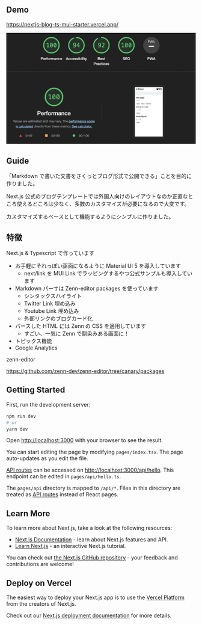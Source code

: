 ## Demo

https://nextjs-blog-ts-mui-starter.vercel.app/

![score](README/score.png)

## Guide

「Markdown で書いた文書をさくっとブログ形式で公開できる」ことを目的に作りました。

Next.js 公式のブログテンプレートでは外国人向けのレイアウトなのか正直なところ使えるところは少なく、多数のカスタマイズが必要になるので大変です。

カスタマイズするベースとして機能するようにシンプルに作りました。

## 特徴

Next.js & Typescript で作っています

- お手軽にそれっぽい画面になるように Material UI 5 を導入しています
  - next/link を MUI Link でラッピングするやつ公式サンプルも導入しています
- Markdown パーサは Zenn-editor packages を使っています
  - シンタックスハイライト
  - Twitter Link 埋め込み
  - Youtube Link 埋め込み
  - 外部リンクのブログカード化
- パースした HTML には Zenn の CSS を適用しています
  - すごい、一気に Zenn で馴染みある画面に！
- トピックス機能
- Google Analytics

zenn-editor

https://github.com/zenn-dev/zenn-editor/tree/canary/packages

## Getting Started

First, run the development server:

```bash
npm run dev
# or
yarn dev
```

Open [http://localhost:3000](http://localhost:3000) with your browser to see the result.

You can start editing the page by modifying `pages/index.tsx`. The page auto-updates as you edit the file.

[API routes](https://nextjs.org/docs/api-routes/introduction) can be accessed on [http://localhost:3000/api/hello](http://localhost:3000/api/hello). This endpoint can be edited in `pages/api/hello.ts`.

The `pages/api` directory is mapped to `/api/*`. Files in this directory are treated as [API routes](https://nextjs.org/docs/api-routes/introduction) instead of React pages.

## Learn More

To learn more about Next.js, take a look at the following resources:

- [Next.js Documentation](https://nextjs.org/docs) - learn about Next.js features and API.
- [Learn Next.js](https://nextjs.org/learn) - an interactive Next.js tutorial.

You can check out [the Next.js GitHub repository](https://github.com/vercel/next.js/) - your feedback and contributions are welcome!

## Deploy on Vercel

The easiest way to deploy your Next.js app is to use the [Vercel Platform](https://vercel.com/new?utm_medium=default-template&filter=next.js&utm_source=create-next-app&utm_campaign=create-next-app-readme) from the creators of Next.js.

Check out our [Next.js deployment documentation](https://nextjs.org/docs/deployment) for more details.
